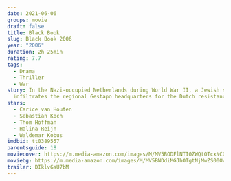 ```yaml
---
date: 2021-06-06
groups: movie
draft: false
title: Black Book
slug: Black Book 2006
year: "2006"
duration: 2h 25min
rating: 7.7
tags:
  - Drama
  - Thriller
  - War
story: In the Nazi-occupied Netherlands during World War II, a Jewish singer
  infiltrates the regional Gestapo headquarters for the Dutch resistance.
stars:
  - Carice van Houten
  - Sebastian Koch
  - Thom Hoffman
  - Halina Reijn
  - Waldemar Kobus
imdbid: tt0389557
parentsguide: 18
moviecover: https://m.media-amazon.com/images/M/MV5BODFlNTI0ZWQtOTcxNC00OTc0LTkwZDUtMmNkM2I1ZWFlYzZkXkEyXkFqcGdeQXVyNTIzOTk5ODM@._V1_FMjpg_UX1105_.jpg
moviebg: https://m.media-amazon.com/images/M/MV5BNDdiMGJhOTgtNjMwZS00OWVjLTk3YmUtNTQ4NmU4MWIyOGY1L2ltYWdlL2ltYWdlXkEyXkFqcGdeQXVyNTM0ODY1Nw@@._V1_FMjpg_UX1200_.jpg
trailer: DIklvGsU7bM
---
```

